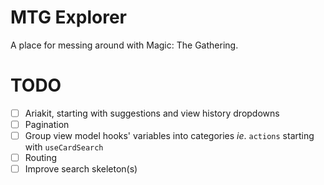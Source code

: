 # MTG Explorer

A place for messing around with Magic: The Gathering.

# TODO

- [ ] Ariakit, starting with suggestions and view history dropdowns
- [ ] Pagination
- [ ] Group view model hooks' variables into categories _ie_. `actions` starting with `useCardSearch`
- [ ] Routing
- [ ] Improve search skeleton(s)

